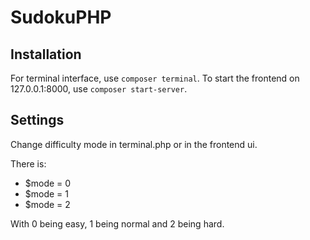 # SudokuPHP

## Installation

For terminal interface, use ``composer terminal``.
To start the frontend on 127.0.0.1:8000, use ``composer start-server``.

## Settings

Change difficulty mode in terminal.php or in the frontend ui.

There is:
- $mode = 0
- $mode = 1
- $mode = 2

With 0 being easy, 1 being normal and 2 being hard.
